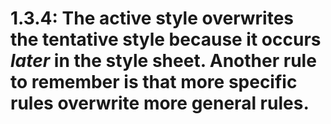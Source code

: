 # 1.3.4: The active style overwrites the tentative style because it occurs *later* in the style sheet. Another rule to remember is that more specific rules overwrite more general rules.